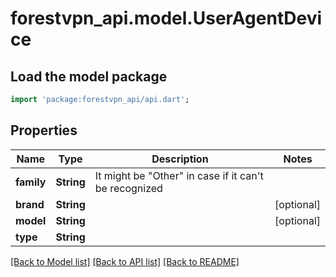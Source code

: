 # forestvpn_api.model.UserAgentDevice

## Load the model package
```dart
import 'package:forestvpn_api/api.dart';
```

## Properties
Name | Type | Description | Notes
------------ | ------------- | ------------- | -------------
**family** | **String** | It might be \"Other\" in case if it can't be recognized | 
**brand** | **String** |  | [optional] 
**model** | **String** |  | [optional] 
**type** | **String** |  | 

[[Back to Model list]](../README.md#documentation-for-models) [[Back to API list]](../README.md#documentation-for-api-endpoints) [[Back to README]](../README.md)


